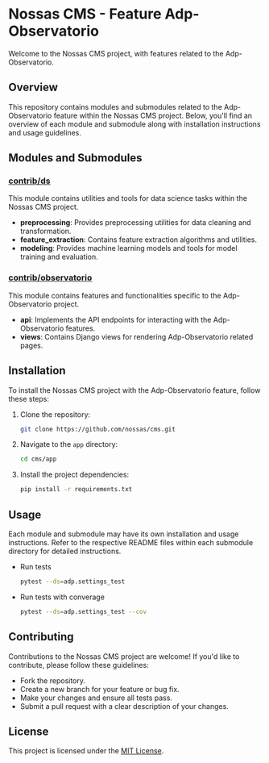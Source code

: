 # Nossas CMS - Feature Adp-Observatorio

Welcome to the Nossas CMS project, with features related to the Adp-Observatorio.

## Overview

This repository contains modules and submodules related to the Adp-Observatorio feature within the Nossas CMS project. Below, you'll find an overview of each module and submodule along with installation instructions and usage guidelines.

## Modules and Submodules

### [contrib/ds](https://github.com/nossas/cms/tree/feature/adp-observatorio/app/contrib/ds)

This module contains utilities and tools for data science tasks within the Nossas CMS project.

- **preprocessing**: Provides preprocessing utilities for data cleaning and transformation.
- **feature_extraction**: Contains feature extraction algorithms and utilities.
- **modeling**: Provides machine learning models and tools for model training and evaluation.

### [contrib/observatorio](https://github.com/nossas/cms/tree/feature/adp-observatorio/app/contrib/observatorio)

This module contains features and functionalities specific to the Adp-Observatorio project.

- **api**: Implements the API endpoints for interacting with the Adp-Observatorio features.
- **views**: Contains Django views for rendering Adp-Observatorio related pages.

## Installation

To install the Nossas CMS project with the Adp-Observatorio feature, follow these steps:

1. Clone the repository:

    ```bash
    git clone https://github.com/nossas/cms.git
    ```

2. Navigate to the `app` directory:

    ```bash
    cd cms/app
    ```

3. Install the project dependencies:

    ```bash
    pip install -r requirements.txt
    ```

## Usage

Each module and submodule may have its own installation and usage instructions. Refer to the respective README files within each submodule directory for detailed instructions.

- Run tests

    ```bash
    pytest --ds=adp.settings_test
    ```

- Run tests with converage

    ```bash
    pytest --ds=adp.settings_test --cov
    ```

## Contributing

Contributions to the Nossas CMS project are welcome! If you'd like to contribute, please follow these guidelines:

- Fork the repository.
- Create a new branch for your feature or bug fix.
- Make your changes and ensure all tests pass.
- Submit a pull request with a clear description of your changes.

## License

This project is licensed under the [MIT License](LICENSE).